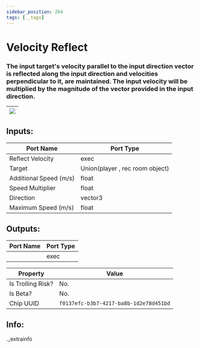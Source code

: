 ```yaml
---
sidebar_position: 264
tags: [._tags]
---
```


# Velocity Reflect


### The input target's velocity parallel to the input direction vector is reflected along the input direction and velocities perpendicular to it, are maintained. The input velocity will be multiplied by the magnitude of the vector provided in the input direction.

| ![](https://images-ext-2.discordapp.net/external/MPmIaQzlEPmgGWlgi-WxBBXt0Bjv_zWPkg1y1f_sy3s/https/www.recroomcircuits.com/image/circuit/absolute-value?width=206&height=108) |
|-----|

## Inputs:
| Port Name | Port Type |
|-----------|-----------|
| Reflect Velocity | exec |
| Target | Union(player , rec room object) |
| Additional Speed (m/s) | float |
| Speed Multiplier | float |
| Direction | vector3 |
| Maximum Speed (m/s) | float |

## Outputs:
| Port Name | Port Type |
|-----------|-----------|
|  | exec | 

| Property  | Value |
|-------------------|-----------|
| Is Trolling Risk? | No. |
| Is Beta? | No. |
| Chip UUID | `f0137efc-b3b7-4217-ba8b-1d2e78d451bd` |

## Info:
._extrainfo